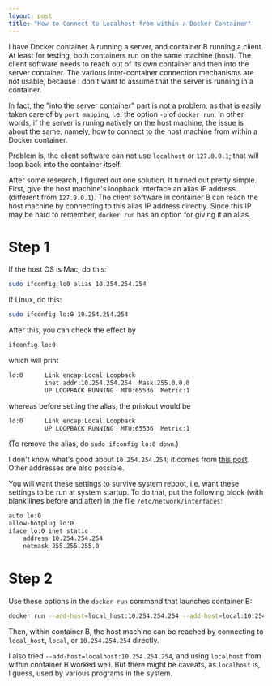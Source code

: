 ```yaml
---
layout: post
title: "How to Connect to Localhost from within a Docker Container"
---
```


I have Docker container A running a server, and container B running a client.
At least for testing, both containers run on the same machine (host).
The client software needs to reach out of its own container and then into the server container.
The various inter-container connection mechanisms are not usable, because I don't want to assume that the server is running in a container.

In fact, the "into the server container" part is not a problem, as that is easily taken care of by `port mapping`, i.e. the option `-p` of `docker run`. In other words, if the server is runing natively on the host machine, the issue is about the same, namely, how to connect to the host machine from within a Docker container.

Problem is, the client software can not use `localhost` or `127.0.0.1`; that will loop back into the container itself.

After some research, I figured out one solution. It turned out pretty simple. First, give the host machine's loopback interface an alias IP address (different from `127.0.0.1`). The client software in container B can reach the host machine by connecting to this alias IP address directly. Since this IP may be hard to remember, `docker run` has an option for giving it an alias.


Step 1
======

If the host OS is Mac, do this:

```sh
sudo ifconfig lo0 alias 10.254.254.254
```

If Linux, do this:

```sh
sudo ifconfig lo:0 10.254.254.254
```

After this, you can check the effect by

```sh
ifconfig lo:0
```

which will print

```sh
lo:0      Link encap:Local Loopback
          inet addr:10.254.254.254  Mask:255.0.0.0
          UP LOOPBACK RUNNING  MTU:65536  Metric:1
```

whereas before setting the alias, the printout would be

```sh
lo:0      Link encap:Local Loopback
          UP LOOPBACK RUNNING  MTU:65536  Metric:1
```

(To remove the alias, do `sudo ifconfig lo:0 down`.)

I don't know what's good about `10.254.254.254`; it comes from [this post](http://xplus3.net/2016/09/19/reaching-localhost-from-a-docker-container). Other addresses are also possible.

You will want these settings to survive system reboot, i.e. want these settings to be run at system startup.
To do that, put the following block (with blank lines before and after) in the file `/etc/network/interfaces`:

```sh
auto lo:0
allow-hotplug lo:0
iface lo:0 inet static
    address 10.254.254.254
    netmask 255.255.255.0
```

Step 2
======

Use these options in the `docker run` command that launches container B:

```sh
docker run --add-host=local_host:10.254.254.254 --add-host=local:10.254.254.254 blah blah
```

Then, within container B, the host machine can be reached by connecting to `local_host`, `local`, or `10.254.254.254` directly.

I also tried `--add-host=localhost:10.254.254.254`, and using `localhost` from within container B worked well. But there might be caveats, as `localhost` is, I guess, used by various programs in the system.


